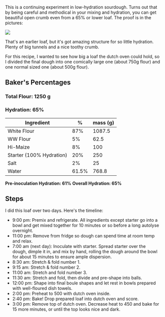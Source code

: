 This is a continuing experiment in low-hydration sourdough. Turns out that
by being careful and methodical in your mixing and hydration, you can get 
beautiful open crumb even from a 65% or lower loaf. The proof is in the pictures:

![](https://bvtujo.github.io/bread/assets/image/2019-08-23-Open-Crumb-Sourdough.jpg)

That's an earlier loaf, but it's got amazing structure for so little hydration. Plenty
of big tunnels and a nice toothy crumb. 

For this recipe, I wanted to see how big a loaf the dutch oven could hold, so I divided
the final dough into one comically large one (about 750g flour) and one normal sized one
(about 500g flour). 

## Baker's Percentages
### Total Flour: 1250 g
### Hydration: 65%

| Ingredient  | %   | mass (g) |
|-------------|-----|----------|
| White Flour | 87% | 1087.5   |
| WW Flour    | 5%  | 62.5     |
| Hi-Maize    | 8%  | 100      |
| Starter (100% Hydration) | 20% | 250 |
| Salt        | 2%  | 25       |
| Water       | 61.5% | 768.8 |
**Pre-inoculation Hydration: 61%**
**Overall Hydration: 65%**

## Steps
I did this loaf over two days. Here's the timeline:
* 9:00 pm: Premix and refrigerate. All ingredients except starter go into a bowl
and get mixed together for 10 minutes or so before a long autolyse overnight. 
* 11:00 pm: Remove from fridge so dough can spend time at room temp and relax.
* 7:00 am (next day): Inoculate with starter. Spread starter over the dough, dimple
it in, and mix by hand, rolling the dough around the bowl for about 15 minutes to 
ensure ample dispersion. 
* 8:30 am: Stretch & fold number 1.
* 9:15 am: Stretch & fold number 2.
* 11:00 am: Stretch and fold number 3. 
* 11:30 am: Stretch and fold, then divide and pre-shape into balls. 
* 12:00 pm: Shape into final boule shapes and let rest in bowls prepared with 
well-floured dish towels. 
* 2:00 pm: Preheat to 500 with dutch oven inside. 
* 2:40 pm: Bake! Drop prepared loaf into dutch oven and score. 
* 3:00 pm: Remove top of dutch oven. Decrease heat to 450 and bake for 15 more minutes, or until the top looks nice and dark.



